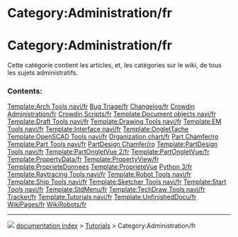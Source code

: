 # Category:Administration/fr
# Category:Administration/fr

Cette catégorie contient les articles, et, les catégories sur le wiki, de tous les sujets administratifs.

### Contents:

    
  [Template:Arch Tools navi/fr](Template:Arch_Tools_navi/fr.md)               [Bug Triage/fr](Bug_Triage/fr.md)                                           [Changelog/fr](Changelog/fr.md)
  [Crowdin Administration/fr](Crowdin_Administration/fr.md)                   [Crowdin Scripts/fr](Crowdin_Scripts/fr.md)                                 [Template:Document objects navi/fr](Template:Document_objects_navi/fr.md)
  [Template:Draft Tools navi/fr](Template:Draft_Tools_navi/fr.md)             [Template:Drawing Tools navi/fr](Template:Drawing_Tools_navi/fr.md)         [Template:EM Tools navi/fr](Template:EM_Tools_navi/fr.md)
  [Template:Interface navi/fr](Template:Interface_navi/fr.md)                 [Template:OngletTache](Template_OngletTache.md)                             [Template:OpenSCAD Tools navi/fr](Template:OpenSCAD_Tools_navi/fr.md)
  [Organization chart/fr](Organization_chart/fr.md)                           [Part Chamfer/ro](Part_Chamfer/ro.md)                                       [Template:Part Tools navi/fr](Template:Part_Tools_navi/fr.md)
  [PartDesign Chamfer/ro](PartDesign_Chamfer/ro.md)                           [Template:PartDesign Tools navi/fr](Template:PartDesign_Tools_navi/fr.md)   [Template:PartOngletVue 2/fr](Template:PartOngletVue_2/fr.md)
  [Template:PartOngletVue/fr](Template:PartOngletVue/fr.md)                   [Template:PropertyData/fr](Template:PropertyData/fr.md)                     [Template:PropertyView/fr](Template:PropertyView/fr.md)
  [Template:ProprieteDonnees](Template_ProprieteDonnees.md)                   [Template:ProprieteVue](Template_ProprieteVue.md)                           [Python 3/fr](Python_3/fr.md)
  [Template:Raytracing Tools navi/fr](Template:Raytracing_Tools_navi/fr.md)   [Template:Robot Tools navi/fr](Template:Robot_Tools_navi/fr.md)             [Template:Ship Tools navi/fr](Template:Ship_Tools_navi/fr.md)
  [Template:Sketcher Tools navi/fr](Template:Sketcher_Tools_navi/fr.md)       [Template:Start Tools navi/fr](Template:Start_Tools_navi/fr.md)             [Template:StdMenu/fr](Template:StdMenu/fr.md)
  [Template:TechDraw Tools navi/fr](Template:TechDraw_Tools_navi/fr.md)       [Tracker/fr](Tracker/fr.md)                                                 [Template:Tutorials navi/fr](Template:Tutorials_navi/fr.md)
  [Template:UnfinishedDocu/fr](Template:UnfinishedDocu/fr.md)                 [WikiPages/fr](WikiPages/fr.md)                                             [WikiRobots/fr](WikiRobots/fr.md)



---
![](images/Right_arrow.png) [documentation index](../README.md) > [Tutorials](Category_Tutorials.md) > Category:Administration/fr
